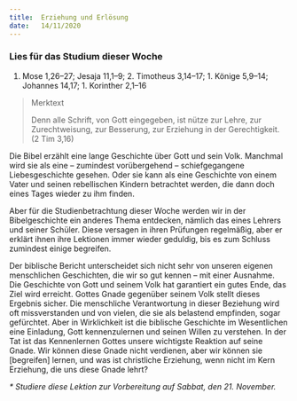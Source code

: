 ```yaml
---
title:  Erziehung und Erlösung
date:   14/11/2020
---
```


### Lies für das Studium dieser Woche
1. Mose 1,26–27; Jesaja 11,1–9; 2. Timotheus 3,14–17; 1. Könige 5,9–14; Johannes 14,17; 1. Korinther 2,1–16

> <p>Merktext</p>
> Denn alle Schrift, von Gott eingegeben, ist nütze zur Lehre, zur Zurechtweisung, zur Besserung, zur Erziehung in der Gerechtigkeit. (2 Tim 3,16)

Die Bibel erzählt eine lange Geschichte über Gott und sein Volk. Manchmal wird sie als eine – zumindest vorübergehend – schiefgegangene Liebesgeschichte gesehen. Oder sie kann als eine Geschichte von einem Vater und seinen rebellischen Kindern betrachtet werden, die dann doch eines Tages wieder zu ihm finden.

Aber für die Studienbetrachtung dieser Woche werden wir in der Bibelgeschichte ein anderes Thema entdecken, nämlich das eines Lehrers und seiner Schüler. Diese versagen in ihren Prüfungen regelmäßig, aber er erklärt ihnen ihre Lektionen immer wieder geduldig, bis es zum Schluss zumindest einige begreifen.

Der biblische Bericht unterscheidet sich nicht sehr von unseren eigenen menschlichen Geschichten, die wir so gut kennen – mit einer Ausnahme. Die Geschichte von Gott und seinem Volk hat garantiert ein gutes Ende, das Ziel wird erreicht. Gottes Gnade gegenüber seinem Volk stellt dieses Ergebnis sicher. Die menschliche Verantwortung in dieser Beziehung wird oft missverstanden und von vielen, die sie als belastend empfinden, sogar gefürchtet. Aber in Wirklichkeit ist die biblische Geschichte im Wesentlichen eine Einladung, Gott kennenzulernen und seinen Willen zu verstehen. In der Tat ist das Kennenlernen Gottes unsere wichtigste Reaktion auf seine Gnade. Wir können diese Gnade nicht verdienen, aber wir können sie [begreifen] lernen, und was ist christliche Erziehung, wenn nicht im Kern Erziehung, die uns diese Gnade lehrt?

_* Studiere diese Lektion zur Vorbereitung auf Sabbat, den 21. November._